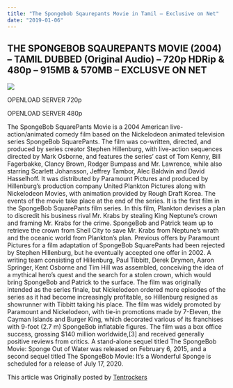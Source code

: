 ```yaml
---
title: "The Spongebob Sqaurepants Movie in Tamil – Exclusive on Net"
date: "2019-01-06"
---
```


## THE SPONGEBOB SQAUREPANTS MOVIE (2004) – TAMIL DUBBED (Original Audio) – 720p HDRip & 480p – 915MB & 570MB – EXCLUSVE ON NET

[![](https://3.bp.blogspot.com/-qa4wmnN_tBI/XDIMyviaIsI/AAAAAAAAAqA/_FHpHTvXmoEECOHO7b5mqB2lJZlCkHwcACLcBGAs/s320/spongebob_squarepants_2_movie_hd_wallpaper_by_mcres13-dch9gjm.png)](https://3.bp.blogspot.com/-qa4wmnN_tBI/XDIMyviaIsI/AAAAAAAAAqA/_FHpHTvXmoEECOHO7b5mqB2lJZlCkHwcACLcBGAs/s1600/spongebob_squarepants_2_movie_hd_wallpaper_by_mcres13-dch9gjm.png)

OPENLOAD SERVER 720p

OPENLOAD SERVER 480p

The SpongeBob SquarePants Movie is a 2004 American live-action/animated comedy film based on the Nickelodeon animated television series SpongeBob SquarePants. The film was co-written, directed, and produced by series creator Stephen Hillenburg, with live-action sequences directed by Mark Osborne, and features the series’ cast of Tom Kenny, Bill Fagerbakke, Clancy Brown, Rodger Bumpass and Mr. Lawrence, while also starring Scarlett Johansson, Jeffrey Tambor, Alec Baldwin and David Hasselhoff. It was distributed by Paramount Pictures and produced by Hillenburg’s production company United Plankton Pictures along with Nickelodeon Movies, with animation provided by Rough Draft Korea. The events of the movie take place at the end of the series. It is the first film in the SpongeBob SquarePants film series. In this film, Plankton devises a plan to discredit his business rival Mr. Krabs by stealing King Neptune’s crown and framing Mr. Krabs for the crime. SpongeBob and Patrick team up to retrieve the crown from Shell City to save Mr. Krabs from Neptune’s wrath and the oceanic world from Plankton’s plan. Previous offers by Paramount Pictures for a film adaptation of SpongeBob SquarePants had been rejected by Stephen Hillenburg, but he eventually accepted one offer in 2002. A writing team consisting of Hillenburg, Paul Tibbitt, Derek Drymon, Aaron Springer, Kent Osborne and Tim Hill was assembled, conceiving the idea of a mythical hero’s quest and the search for a stolen crown, which would bring SpongeBob and Patrick to the surface. The film was originally intended as the series finale, but Nickelodeon ordered more episodes of the series as it had become increasingly profitable, so Hillenburg resigned as showrunner with Tibbitt taking his place. The film was widely promoted by Paramount and Nickelodeon, with tie-in promotions made by 7-Eleven, the Cayman Islands and Burger King, which decorated various of its franchises with 9-foot (2.7 m) SpongeBob inflatable figures. The film was a box office success, grossing $140 million worldwide,\[3\] and received generally positive reviews from critics. A stand-alone sequel titled The SpongeBob Movie: Sponge Out of Water was released on February 6, 2015, and a second sequel titled The SpongeBob Movie: It’s a Wonderful Sponge is scheduled for a release of July 17, 2020.

This article was Originally posted by [Tentrockers](https://tentrockers.blogspot.com/)
